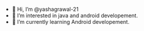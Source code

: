 - 👋 Hi, I’m @yashagrawal-21
- 👀 I’m interested in java and android developement.
- 🌱 I’m currently learning Android developement.


<!---
yashagrawal-21/yashagrawal-21 is a ✨ special ✨ repository because its `README.md` (this file) appears on your GitHub profile.
You can click the Preview link to take a look at your changes.
--->
